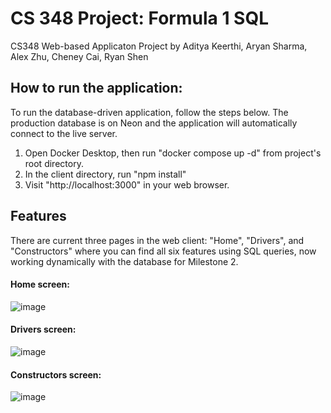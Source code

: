 # CS 348 Project: Formula 1 SQL
CS348 Web-based Applicaton Project by Aditya Keerthi, Aryan Sharma, Alex Zhu, Cheney Cai, Ryan Shen

## How to run the application:
To run the database-driven application, follow the steps below. The production database is on Neon and the application will automatically connect to the live server.
1. Open Docker Desktop, then run "docker compose up -d" from project's root directory.
2. In the client directory, run "npm install"
3. Visit "http://localhost:3000" in your web browser.

## Features
There are current three pages in the web client: "Home", "Drivers", and "Constructors" where you can find all six features using SQL queries, now working dynamically with the database for Milestone 2.

#### Home screen:
![image](https://github.com/Ari1029/CS348Project/assets/54603000/d1fe977a-a0ef-45f7-9eac-06ffccd47b33)

#### Drivers screen:
![image](https://github.com/Ari1029/CS348Project/assets/54603000/afa94156-32f6-4766-ada3-e51e32db4f87)

#### Constructors screen:
![image](https://github.com/Ari1029/CS348Project/assets/54603000/432b4993-ff92-4ddb-b651-23adfed1d7b1)


